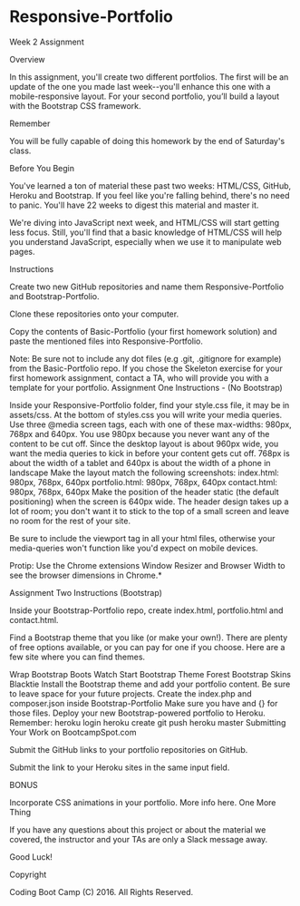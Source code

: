 # Responsive-Portfolio

Week 2 Assignment

Overview

In this assignment, you'll create two different portfolios. The first will be an update of the one you made last week--you'll enhance this one with a mobile-responsive layout. For your second portfolio, you’ll build a layout with the Bootstrap CSS framework.

Remember

You will be fully capable of doing this homework by the end of Saturday's class.

Before You Begin

You've learned a ton of material these past two weeks: HTML/CSS, GitHub, Heroku and Bootstrap. If you feel like you're falling behind, there's no need to panic. You'll have 22 weeks to digest this material and master it.

We're diving into JavaScript next week, and HTML/CSS will start getting less focus. Still, you'll find that a basic knowledge of HTML/CSS will help you understand JavaScript, especially when we use it to manipulate web pages.

Instructions

Create two new GitHub repositories and name them Responsive-Portfolio and Bootstrap-Portfolio.

Clone these repositories onto your computer.

Copy the contents of Basic-Portfolio (your first homework solution) and paste the mentioned files into Responsive-Portfolio.

Note: Be sure not to include any dot files (e.g .git, .gitignore for example) from the Basic-Portfolio repo.
If you chose the Skeleton exercise for your first homework assignment, contact a TA, who will provide you with a template for your portfolio.
Assignment One Instructions - (No Bootstrap)

Inside your Responsive-Portfolio folder, find your style.css file, it may be in assets/css. At the bottom of styles.css you will write your media queries.
Use three @media screen tags, each with one of these max-widths: 980px, 768px and 640px.
You use 980px because you never want any of the content to be cut off. Since the desktop layout is about 960px wide, you want the media queries to kick in before your content gets cut off.
768px is about the width of a tablet and 640px is about the width of a phone in landscape
Make the layout match the following screenshots:
index.html: 980px, 768px, 640px
portfolio.html: 980px, 768px, 640px
contact.html: 980px, 768px, 640px
Make the position of the header static (the default positioning) when the screen is 640px wide. The header design takes up a lot of room; you don't want it to stick to the top of a small screen and leave no room for the rest of your site.

Be sure to include the viewport tag in all your html files, otherwise your media-queries won't function like you'd expect on mobile devices.

Protip: Use the Chrome extensions Window Resizer and Browser Width to see the browser dimensions in Chrome.*

Assignment Two Instructions (Bootstrap)

Inside your Bootstrap-Portfolio repo, create index.html, portfolio.html and contact.html.

Find a Bootstrap theme that you like (or make your own!). There are plenty of free options available, or you can pay for one if you choose. Here are a few site where you can find themes.

Wrap Bootstrap
Boots Watch
Start Bootstrap
Theme Forest
Bootstrap Skins
Blacktie
Install the Bootstrap theme and add your portfolio content.
Be sure to leave space for your future projects.
Create the index.php and composer.json inside Bootstrap-Portfolio
Make sure you have <?php include_once("yourFileNameHere"); ?> and {} for those files.
Deploy your new Bootstrap-powered portfolio to Heroku. Remember:
heroku login
heroku create
git push heroku master
Submitting Your Work on BootcampSpot.com

Submit the GitHub links to your portfolio repositories on GitHub.

Submit the link to your Heroku sites in the same input field.

BONUS

Incorporate CSS animations in your portfolio. More info here.
One More Thing

If you have any questions about this project or about the material we covered, the instructor and your TAs are only a Slack message away.

Good Luck!

Copyright

Coding Boot Camp (C) 2016. All Rights Reserved.
